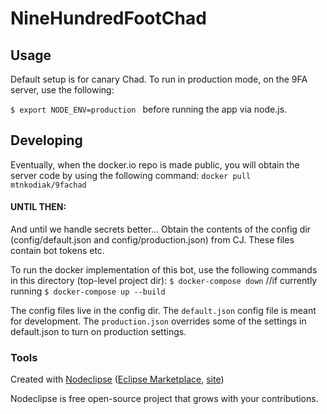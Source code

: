 

# NineHundredFootChad



## Usage

Default setup is for canary Chad.  To run in production mode, on the 9FA server, use the following:

`$ export NODE_ENV=production
`
before running the app via node.js.

## Developing

Eventually, when the docker.io repo is made public, you will obtain the server code by using the following command:
`docker pull mtnkodiak/9fachad`

#### UNTIL THEN:
And until we handle secrets better... Obtain the contents of the config dir (config/default.json and config/production.json) from CJ.  These files contain bot tokens etc.

To run the docker implementation of this bot, use the following commands in this directory (top-level project dir):
`$ docker-compose down` //if currently running
`$ docker-compose up --build`

The config files live in the config dir.  The `default.json` config file is meant for development.  The `production.json` overrides some of the settings in default.json to turn on production settings.


### Tools

Created with [Nodeclipse](https://github.com/Nodeclipse/nodeclipse-1)
 ([Eclipse Marketplace](http://marketplace.eclipse.org/content/nodeclipse), [site](http://www.nodeclipse.org))   

Nodeclipse is free open-source project that grows with your contributions.
